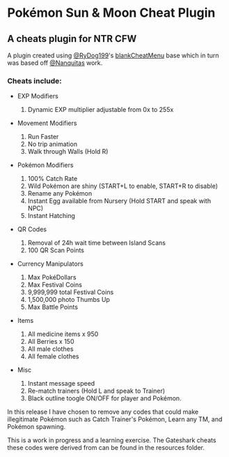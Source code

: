 # Pokémon Sun & Moon Cheat Plugin
## A cheats plugin for NTR CFW

A plugin created using [@RyDog199](https://github.com/RyDog199/)'s [blankCheatMenu](https://github.com/RyDog199/blankCheatMenu) base which in turn was based off [@Nanquitas](https://github.com/Nanquitas/) work. 

### Cheats include:

- EXP Modifiers
  1. Dynamic EXP multiplier adjustable from 0x to 255x
  
- Movement Modifiers
  1. Run Faster
  2. No trip animation
  3. Walk through Walls (Hold R)

- Pokémon Modifiers
  1. 100% Catch Rate
  2. Wild Pokémon are shiny (START+L to enable, START+R to disable)
  3. Rename any Pokémon
  4. Instant Egg available from Nursery (Hold START and speak with NPC)
  5. Instant Hatching

- QR Codes
  1. Removal of 24h wait time between Island Scans
  2. 100 QR Scan Points

- Currency Manipulators
  1. Max PokéDollars
  2. Max Festival Coins
  3. 9,999,999 total Festival Coins
  4. 1,500,000 photo Thumbs Up
  5. Max Battle Points

- Items
  1. All medicine items x 950
  2. All Berries x 150
  3. All male clothes
  4. All female clothes

- Misc
  1. Instant message speed
  2. Re-match trainers (Hold L and speak to Trainer)
  3. Black outline toogle ON/OFF for player and Pokémon.

In this release I have chosen to remove any codes that could make illegitimate Pokémon such as Catch Trainer's Pokémon, Learn any TM, and Pokémon spawning.

This is a work in progress and a learning exercise. The Gateshark cheats these codes were derived from can be found in the resources folder. 
